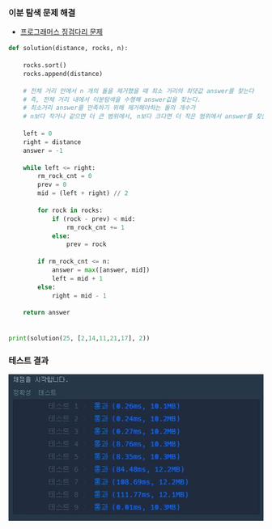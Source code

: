 ### 이분 탐색 문제 해결

- [프로그래머스 징검다리 문제](https://programmers.co.kr/learn/courses/30/lessons/43236)

```python
def solution(distance, rocks, n):

    rocks.sort()
    rocks.append(distance)

    # 전체 거리 안에서 n 개의 돌을 제거했을 때 최소 거리의 최댓값 answer를 찾는다
    # 즉, 전체 거리 내에서 이분탐색을 수행해 answer값을 찾는다.
    # 최소거리 answer를 만족하기 위해 제거해야하는 돌의 개수가
    # n보다 작거나 같으면 더 큰 범위에서, n보다 크다면 더 작은 범위에서 answer를 찾는다.

    left = 0
    right = distance
    answer = -1

    while left <= right:
        rm_rock_cnt = 0
        prev = 0
        mid = (left + right) // 2

        for rock in rocks:
            if (rock - prev) < mid:
                rm_rock_cnt += 1
            else:
                prev = rock

        if rm_rock_cnt <= n:
            answer = max([answer, mid])
            left = mid + 1
        else:
            right = mid - 1

    return answer


print(solution(25, [2,14,11,21,17], 2))
```

### 테스트 결과

![테스트 결과](./test.JPG)
